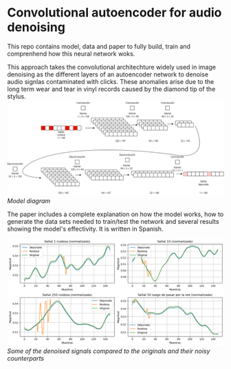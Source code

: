 # Convolutional autoencoder for audio denoising

This repo contains model, data and paper to fully build, train and comprenhend how this neural network woks.

This approach takes the convolutional architechture widely used in image denoising as the different layers of an autoencoder network to denoise audio signlas contaminated with clicks. These anomalies arise due to the long term wear and tear in vinyl records caused by the diamond tip of the stylus. 
![Alt text](images/diagram.png)
*Model diagram*

The paper includes a complete explanation on how the model works, how to generate the data sets needed to train/test the network and several results showing the model's effectivity. It is written in Spanish.

![Alt text](images/asd.png)
*Some of the denoised signals compared to the originals and their noisy counterparts*
